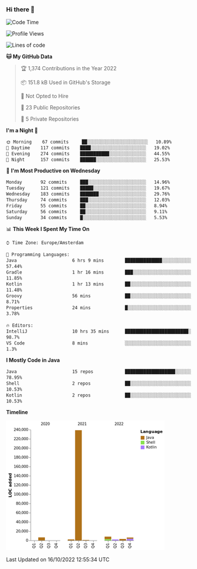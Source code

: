 ### Hi there 👋


<!--START_SECTION:waka-->
![Code Time](http://img.shields.io/badge/Code%20Time-2%2C526%20hrs%2038%20mins-blue)

![Profile Views](http://img.shields.io/badge/Profile%20Views-6-blue)

![Lines of code](https://img.shields.io/badge/From%20Hello%20World%20I%27ve%20Written-268%20Thousand%20lines%20of%20code-blue)

**🐱 My GitHub Data** 

> 🏆 1,374 Contributions in the Year 2022
 > 
> 📦 151.8 kB Used in GitHub's Storage 
 > 
> 🚫 Not Opted to Hire
 > 
> 📜 23 Public Repositories 
 > 
> 🔑 5 Private Repositories  
 > 
**I'm a Night 🦉** 

```text
🌞 Morning    67 commits     ██░░░░░░░░░░░░░░░░░░░░░░░   10.89% 
🌆 Daytime    117 commits    ████░░░░░░░░░░░░░░░░░░░░░   19.02% 
🌃 Evening    274 commits    ███████████░░░░░░░░░░░░░░   44.55% 
🌙 Night      157 commits    ██████░░░░░░░░░░░░░░░░░░░   25.53%

```
📅 **I'm Most Productive on Wednesday** 

```text
Monday       92 commits     ███░░░░░░░░░░░░░░░░░░░░░░   14.96% 
Tuesday      121 commits    █████░░░░░░░░░░░░░░░░░░░░   19.67% 
Wednesday    183 commits    ███████░░░░░░░░░░░░░░░░░░   29.76% 
Thursday     74 commits     ███░░░░░░░░░░░░░░░░░░░░░░   12.03% 
Friday       55 commits     ██░░░░░░░░░░░░░░░░░░░░░░░   8.94% 
Saturday     56 commits     ██░░░░░░░░░░░░░░░░░░░░░░░   9.11% 
Sunday       34 commits     █░░░░░░░░░░░░░░░░░░░░░░░░   5.53%

```


📊 **This Week I Spent My Time On** 

```text
⌚︎ Time Zone: Europe/Amsterdam

💬 Programming Languages: 
Java                     6 hrs 9 mins        ██████████████░░░░░░░░░░░   57.44% 
Gradle                   1 hr 16 mins        ███░░░░░░░░░░░░░░░░░░░░░░   11.85% 
Kotlin                   1 hr 13 mins        ██░░░░░░░░░░░░░░░░░░░░░░░   11.48% 
Groovy                   56 mins             ██░░░░░░░░░░░░░░░░░░░░░░░   8.71% 
Properties               24 mins             █░░░░░░░░░░░░░░░░░░░░░░░░   3.78%

🔥 Editors: 
IntelliJ                 10 hrs 35 mins      ████████████████████████░   98.7% 
VS Code                  8 mins              ░░░░░░░░░░░░░░░░░░░░░░░░░   1.3%

```

**I Mostly Code in Java** 

```text
Java                     15 repos            ███████████████████░░░░░░   78.95% 
Shell                    2 repos             ██░░░░░░░░░░░░░░░░░░░░░░░   10.53% 
Kotlin                   2 repos             ██░░░░░░░░░░░░░░░░░░░░░░░   10.53%

```


**Timeline**

![Chart not found](https://raw.githubusercontent.com/powercasgamer/powercasgamer/master/charts/bar_graph.png) 


 Last Updated on 16/10/2022 12:55:34 UTC
<!--END_SECTION:waka-->
